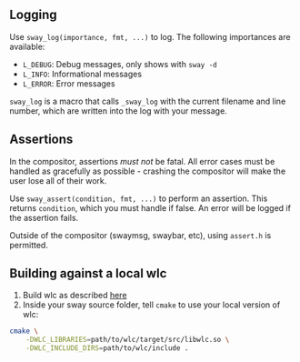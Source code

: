 ## Logging

Use `sway_log(importance, fmt, ...)` to log. The following importances are
available:

* `L_DEBUG`: Debug messages, only shows with `sway -d`
* `L_INFO`: Informational messages
* `L_ERROR`: Error messages

`sway_log` is a macro that calls `_sway_log` with the current filename and line
number, which are written into the log with your message.

## Assertions

In the compositor, assertions *must not* be fatal. All error cases must be
handled as gracefully as possible - crashing the compositor will make the user
lose all of their work.

Use `sway_assert(condition, fmt, ...)` to perform an assertion. This returns
`condition`, which you must handle if false. An error will be logged if the
assertion fails.

Outside of the compositor (swaymsg, swaybar, etc), using `assert.h` is
permitted.

## Building against a local wlc

1. Build wlc as described [here](https://github.com/Cloudef/wlc#building)
2. Inside your sway source folder, tell `cmake` to use your local version of wlc:

```bash
cmake \
    -DWLC_LIBRARIES=path/to/wlc/target/src/libwlc.so \
    -DWLC_INCLUDE_DIRS=path/to/wlc/include .
```
